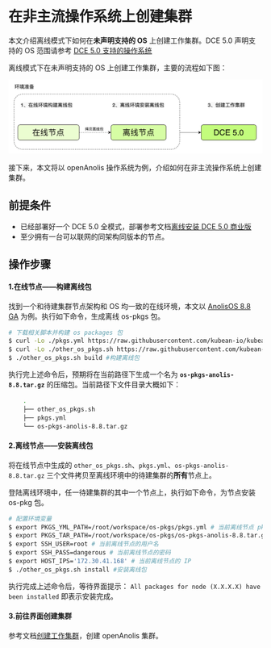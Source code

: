 # 在非主流操作系统上创建集群

本文介绍离线模式下如何在**未声明支持的 OS** 上创建工作集群。DCE 5.0 声明支持的 OS 范围请参考 [DCE 5.0 支持的操作系统](../../install/commercial/deploy-requirements.md)

离线模式下在未声明支持的 OS 上创建工作集群，主要的流程如下图：

![流程](../images/otherlinux.png)

接下来，本文将以 openAnolis 操作系统为例，介绍如何在非主流操作系统上创建集群。

## 前提条件

- 已经部署好一个 DCE 5.0 全模式，部署参考文档[离线安装 DCE 5.0 商业版](../../install/commercial/start-install.md)
- 至少拥有一台可以联网的同架构同版本的节点。

## 操作步骤

#### 1.在线节点——构建离线包

找到一个和待建集群节点架构和 OS 均一致的在线环境，本文以 [AnolisOS 8.8 GA](https://openanolis.cn/download) 为例。执行如下命令，生成离线 os-pkgs 包。

```bash
# 下载相关脚本并构建 os packages 包
$ curl -Lo ./pkgs.yml https://raw.githubusercontent.com/kubean-io/kubean/main/build/os-packages/others/pkgs.yml
$ curl -Lo ./other_os_pkgs.sh https://raw.githubusercontent.com/kubean-io/kubean/main/build/os-packages/others/other_os_pkgs.sh && chmod +x  other_os_pkgs.sh
$ ./other_os_pkgs.sh build #构建离线包
```

执行完上述命令后，预期将在当前路径下生成一个名为 **`os-pkgs-anolis-8.8.tar.gz`** 的压缩包。当前路径下文件目录大概如下：

```bash
    .
    ├── other_os_pkgs.sh
    ├── pkgs.yml
    └── os-pkgs-anolis-8.8.tar.gz
```

#### 2.离线节点——安装离线包

将在线节点中生成的 `other_os_pkgs.sh`、`pkgs.yml`、`os-pkgs-anolis-8.8.tar.gz` 三个文件拷贝至离线环境中的待建集群的**所有**节点上。

登陆离线环境中，任一待建集群的其中一个节点上，执行如下命令，为节点安装 os-pkg 包。

```bash
# 配置环境变量
$ export PKGS_YML_PATH=/root/workspace/os-pkgs/pkgs.yml # 当前离线节点 pkgs.yml 文件的路径
$ export PKGS_TAR_PATH=/root/workspace/os-pkgs/os-pkgs-anolis-8.8.tar.gz # 当前离线节点 os-pkgs-anolis-8.8.tar.gz 的路径
$ export SSH_USER=root # 当前离线节点的用户名
$ export SSH_PASS=dangerous # 当前离线节点的密码
$ export HOST_IPS='172.30.41.168' # 当前离线节点的 IP
$ ./other_os_pkgs.sh install #安装离线包
```

执行完成上述命令后，等待界面提示： `All packages for node (X.X.X.X) have been installed` 即表示安装完成。

#### 3.前往界面创建集群

参考文档[创建工作集群](../user-guide/clusters/create-cluster.md)，创建 openAnolis 集群。
